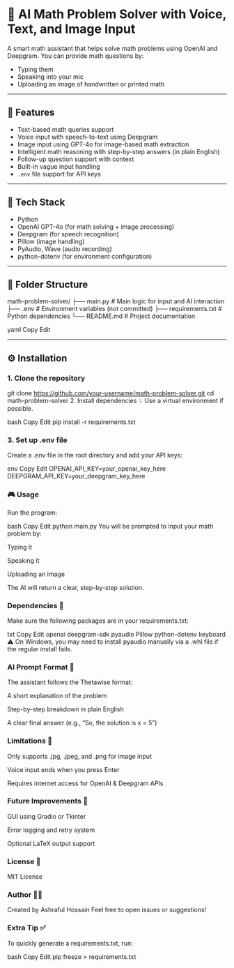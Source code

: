 # 🧮 AI Math Problem Solver with Voice, Text, and Image Input

A smart math assistant that helps solve math problems using OpenAI and Deepgram. You can provide math questions by:
- Typing them
- Speaking into your mic
- Uploading an image of handwritten or printed math

---

## 🚀 Features

- Text-based math queries support  
- Voice input with speech-to-text using Deepgram  
- Image input using GPT-4o for image-based math extraction  
- Intelligent math reasoning with step-by-step answers (in plain English)  
- Follow-up question support with context  
- Built-in vague input handling  
- `.env` file support for API keys  

---

## 🧠 Tech Stack

- Python  
- OpenAI GPT-4o (for math solving + image processing)  
- Deepgram (for speech recognition)  
- Pillow (image handling)  
- PyAudio, Wave (audio recording)  
- python-dotenv (for environment configuration)  

---

## 📁 Folder Structure

math-problem-solver/
├── main.py # Main logic for input and AI interaction
├── .env # Environment variables (not committed)
├── requirements.txt # Python dependencies
└── README.md # Project documentation

yaml
Copy
Edit

---

## ⚙️ Installation

### 1. Clone the repository


git clone https://github.com/your-username/math-problem-solver.git
cd math-problem-solver
2. Install dependencies
💡 Use a virtual environment if possible.

bash
Copy
Edit
pip install -r requirements.txt
### 3. Set up .env file
Create a .env file in the root directory and add your API keys:

env
Copy
Edit
OPENAI_API_KEY=your_openai_key_here
DEEPGRAM_API_KEY=your_deepgram_key_here
### 🎮 Usage
Run the program:

bash
Copy
Edit
python main.py
You will be prompted to input your math problem by:

Typing it

Speaking it

Uploading an image

The AI will return a clear, step-by-step solution.

### Dependencies 🧪
Make sure the following packages are in your requirements.txt:

txt
Copy
Edit
openai
deepgram-sdk
pyaudio
Pillow
python-dotenv
keyboard
⚠️ On Windows, you may need to install pyaudio manually via a .whl file if the regular install fails.

### AI Prompt Format 🤖
The assistant follows the Thetawise format:

A short explanation of the problem

Step-by-step breakdown in plain English

A clear final answer (e.g., “So, the solution is x = 5”)

### Limitations 🛑
Only supports .jpg, .jpeg, and .png for image input

Voice input ends when you press Enter

Requires internet access for OpenAI & Deepgram APIs

### Future Improvements 🧩
GUI using Gradio or Tkinter

Error logging and retry system

Optional LaTeX output support

### License 📝
MIT License

### Author 🙋‍♂️
Created by Ashraful Hossain
Feel free to open issues or suggestions!

### Extra Tip ✅
To quickly generate a requirements.txt, run:

bash
Copy
Edit
pip freeze > requirements.txt
